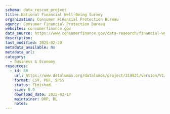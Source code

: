 ```yaml
---
schema: data_rescue_project 
title: National Financial Well-Being Survey 
organization: Consumer Financial Protection Bureau
agency: Consumer Financial Protection Bureau
websites: consumerfinance.gov
data_source: https://www.consumerfinance.gov/data-research/financial-well-being-survey-data/
description: 
last_modified: 2025-02-20
metadata_available: No
metadata_url: 
category:
  - Business & Economy 
resources:
  - id: 86
    url: https://www.datalumos.org/datalumos/project/219821/version/V1/view
    format: CSV, PDF, SPSS
    status: Finished
    size: 0.0
    download_date: 2025-02-17
    maintainer: DRP, DL
    notes: 
---
```

